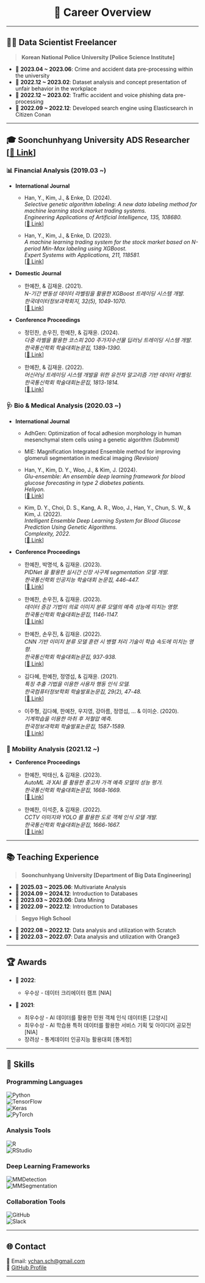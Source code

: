 <div align="center">
  
# 🌟 **Career Overview**

</div>

---

## 👨‍💻 **Data Scientist Freelancer**
> **Korean National Police University [Police Science Institute]**
- 📅 **2023.04 ~ 2023.06**: Crime and accident data pre-processing within the university  
- 📅 **2022.12 ~ 2023.02**: Dataset analysis and concept presentation of unfair behavior in the workplace  
- 📅 **2022.12 ~ 2023.02**: Traffic accident and voice phishing data pre-processing  
- 📅 **2022.09 ~ 2022.12**: Developed search engine using Elasticsearch in Citizen Conan  

---

## 🎓 **Soonchunhyang University ADS Researcher [[🔗 Link](https://sites.google.com/view/sch-ads-lab/home?authuser=0)]**
### 📊 **Financial Analysis (2019.03 ~)**  
- **International Journal**  
  - Han, Y., Kim, J., & Enke, D. (2024).  
    *Selective genetic algorithm labeling: A new data labeling method for machine learning stock market trading systems.*  
    *Engineering Applications of Artificial Intelligence, 135, 108680.*  
    [[🔗 Link](https://scholar.google.co.kr/citations?view_op=view_citation&hl=ko&user=B_DD9tUAAAAJ&sortby=pubdate&citation_for_view=B_DD9tUAAAAJ:LkGwnXOMwfcC)]  

  - Han, Y., Kim, J., & Enke, D. (2023).  
    *A machine learning trading system for the stock market based on N-period Min-Max labeling using XGBoost.*  
    *Expert Systems with Applications, 211, 118581.*  
    [[🔗 Link](https://scholar.google.co.kr/citations?view_op=view_citation&hl=ko&user=B_DD9tUAAAAJ&citation_for_view=B_DD9tUAAAAJ:2osOgNQ5qMEC)]  

- **Domestic Journal**  
  - 한예찬, & 김재윤. (2021).  
    *N-기간 변동성 데이터 라벨링을 활용한 XGBoost 트레이딩 시스템 개발.*  
    *한국데이터정보과학회지, 32(5), 1049-1070.*  
    [[🔗 Link](https://scholar.google.co.kr/citations?view_op=view_citation&hl=ko&user=B_DD9tUAAAAJ&citation_for_view=B_DD9tUAAAAJ:Tyk-4Ss8FVUC)]  

- **Conference Proceedings**  
  - 정민찬, 손우진, 한예찬, & 김재윤. (2024).  
    *다중 라벨을 활용한 코스피 200 주가지수선물 딥러닝 트레이딩 시스템 개발.*  
    *한국통신학회 학술대회논문집, 1389-1390.*  
    [[🔗 Link](https://scholar.google.co.kr/citations?view_op=view_citation&hl=ko&user=B_DD9tUAAAAJ&citation_for_view=B_DD9tUAAAAJ:roLk4NBRz8UC)]  

  - 한예찬, & 김재윤. (2022).  
    *머신러닝 트레이딩 시스템 개발을 위한 유전자 알고리즘 기반 데이터 라벨링.*  
    *한국통신학회 학술대회논문집, 1813-1814.*  
    [[🔗 Link](https://scholar.google.co.kr/citations?view_op=view_citation&hl=ko&user=B_DD9tUAAAAJ&citation_for_view=B_DD9tUAAAAJ:UeHWp8X0CEIC)]  

### 🩺 **Bio & Medical Analysis (2020.03 ~)**  
- **International Journal**  
  - AdhGen: Optimization of focal adhesion morphology in human mesenchymal stem cells using a genetic algorithm *(Submmit)*  

  - MIE: Magnification Integrated Ensemble method for improving glomeruli segmentation in medical imaging *(Revision)*  

  - Han, Y., Kim, D. Y., Woo, J., & Kim, J. (2024).  
    *Glu-ensemble: An ensemble deep learning framework for blood glucose forecasting in type 2 diabetes patients.*  
    *Heliyon.*  
    [[🔗 Link](https://scholar.google.co.kr/citations?view_op=view_citation&hl=ko&user=B_DD9tUAAAAJ&citation_for_view=B_DD9tUAAAAJ:_FxGoFyzp5QC)]  

  - Kim, D. Y., Choi, D. S., Kang, A. R., Woo, J., Han, Y., Chun, S. W., & Kim, J. (2022).  
    *Intelligent Ensemble Deep Learning System for Blood Glucose Prediction Using Genetic Algorithms.*  
    *Complexity, 2022.*  
    [[🔗 Link](https://scholar.google.co.kr/citations?view_op=view_citation&hl=ko&user=B_DD9tUAAAAJ&citation_for_view=B_DD9tUAAAAJ:Y0pCki6q_DkC)]  

- **Conference Proceedings**  
  - 한예찬, 박명석, & 김재윤. (2023).  
    *PIDNet 을 활용한 실시간 신장 사구체 segmentation 모델 개발.*  
    *한국통신학회 인공지능 학술대회 논문집, 446-447.*  
    [[🔗 Link](https://scholar.google.co.kr/citations?view_op=view_citation&hl=ko&user=B_DD9tUAAAAJ&citation_for_view=B_DD9tUAAAAJ:WF5omc3nYNoC)]  

  - 한예찬, 손우진, & 김재윤. (2023).  
    *데이터 증강 기법이 의료 이미지 분류 모델의 예측 성능에 미치는 영향.*  
    *한국통신학회 학술대회논문집, 1146-1147.*  
    [[🔗 Link](https://scholar.google.co.kr/citations?view_op=view_citation&hl=ko&user=B_DD9tUAAAAJ&sortby=pubdate&citation_for_view=B_DD9tUAAAAJ:YsMSGLbcyi4C)]  

  - 한예찬, 손우진, & 김재윤. (2022).  
    *CNN 기반 이미지 분류 모델 훈련 시 병렬 처리 기술이 학습 속도에 미치는 영향.*  
    *한국통신학회 학술대회논문집, 937-938.*  
    [[🔗 Link](https://scholar.google.co.kr/citations?view_op=view_citation&hl=ko&user=B_DD9tUAAAAJ&citation_for_view=B_DD9tUAAAAJ:W7OEmFMy1HYC)]  

  - 김다혜, 한예찬, 정영섭, & 김재윤. (2021).  
    *특징 추출 기법을 이용한 사용자 행동 인식 모델.*  
    *한국컴퓨터정보학회 학술발표논문집, 29(2), 47-48.*  
    [[🔗 Link](https://scholar.google.co.kr/citations?view_op=view_citation&hl=ko&user=B_DD9tUAAAAJ&citation_for_view=B_DD9tUAAAAJ:IjCSPb-OGe4C)]  

  - 이주형, 김다혜, 한예찬, 우지영, 강아름, 정영섭, ... & 이미순. (2020).  
    *기계학습을 이용한 마취 후 저혈압 예측.*  
    *한국정보과학회 학술발표논문집, 1587-1589.*  
    [[🔗 Link](https://scholar.google.co.kr/citations?view_op=view_citation&hl=ko&user=B_DD9tUAAAAJ&citation_for_view=B_DD9tUAAAAJ:u5HHmVD_uO8C)]  

### 🚗 **Mobility Analysis (2021.12 ~)**  
- **Conference Proceedings**  
  - 한예찬, 박태신, & 김재윤. (2023).  
    *AutoML 과 XAI 를 활용한 중고차 가격 예측 모델의 성능 평가.*  
    *한국통신학회 학술대회논문집, 1668-1669.*  
    [[🔗 Link](https://scholar.google.co.kr/citations?view_op=view_citation&hl=ko&user=B_DD9tUAAAAJ&citation_for_view=B_DD9tUAAAAJ:eQOLeE2rZwMC)]  

  - 한예찬, 이석준, & 김재윤. (2022).  
    *CCTV 이미지와 YOLO 를 활용한 도로 객체 인식 모델 개발.*  
    *한국통신학회 학술대회논문집, 1666-1667.*  
    [[🔗 Link](https://scholar.google.co.kr/citations?view_op=view_citation&hl=ko&user=B_DD9tUAAAAJ&citation_for_view=B_DD9tUAAAAJ:zYLM7Y9cAGgC)]  

---

## 📚 **Teaching Experience**
> **Soonchunhyang University [Department of Big Data Engineering]**  
- 📅 **2025.03 ~ 2025.06**: Multivariate Analysis  
- 📅 **2024.09 ~ 2024.12**: Introduction to Databases  
- 📅 **2023.03 ~ 2023.06**: Data Mining  
- 📅 **2022.09 ~ 2022.12**: Introduction to Databases  

> **Segyo High School**  
- 📅 **2022.08 ~ 2022.12**: Data analysis and utilization with Scratch  
- 📅 **2022.03 ~ 2022.07**: Data analysis and utilization with Orange3  

---

## 🏆 **Awards**
- 🥇 **2022**:
  - 우수상 - 데이터 크리에이터 캠프 [NIA]  

- 🥇 **2021**:  
  - 최우수상 - AI 데이터를 활용한 민원 객체 인식 데이터톤 [고양시]  
  - 최우수상 - AI 학습용 특허 데이터를 활용한 서비스 기획 및 아이디어 공모전 [NIA]  
  - 장려상 - 통계데이터 인공지능 활용대회 [통계청]  

---

## 🚀 **Skills**

### **Programming Languages**  
![Python](https://img.shields.io/badge/Python-3776AB?style=for-the-badge&logo=Python&logoColor=white)  
![TensorFlow](https://img.shields.io/badge/TensorFlow-FF6F00?style=for-the-badge&logo=TensorFlow&logoColor=white)  
![Keras](https://img.shields.io/badge/Keras-D00000?style=for-the-badge&logo=Keras&logoColor=white)  
![PyTorch](https://img.shields.io/badge/PyTorch-EE4C2C?style=for-the-badge&logo=PyTorch&logoColor=white)  

### **Analysis Tools**  
![R](https://img.shields.io/badge/R-276DC3?style=for-the-badge&logo=R&logoColor=white)  
![RStudio](https://img.shields.io/badge/RStudio-75AADB?style=for-the-badge&logo=RStudio&logoColor=white)  

### **Deep Learning Frameworks**  
![MMDetection](https://img.shields.io/badge/MMDetection-008FC7?style=for-the-badge&logo=github&logoColor=white)  
![MMSegmentation](https://img.shields.io/badge/MMSegmentation-008FC7?style=for-the-badge&logo=github&logoColor=white)  

### **Collaboration Tools**  
![GitHub](https://img.shields.io/badge/GitHub-181717?style=for-the-badge&logo=GitHub&logoColor=white)  
![Slack](https://img.shields.io/badge/Slack-4A154B?style=for-the-badge&logo=Slack&logoColor=white)  

---

## 🌐 **Contact**
📧 Email: ychan.sch@gmail.com  
🔗 [GitHub Profile](https://github.com/SCH-YcHan)  

---
